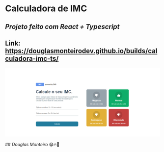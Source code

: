 # Calculadora de IMC

## <i>Projeto feito com React + Typescript </i>

## Link: https://douglasmonteirodev.github.io/builds/calculadora-imc-ts/

<p align="center">
      <img src="src/assets/preview/home_preview.png">
 </p>
## <i>Douglas Monteiro</i> 😁🔥🚀
